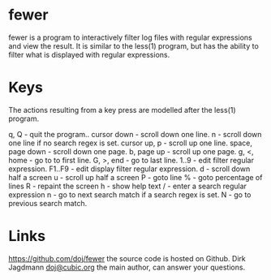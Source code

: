fewer
=====

fewer is a program to interactively filter log files with regular expressions and view the result.
It is similar to the less(1) program, but has the ability to filter what is displayed with regular expressions.

Keys
====

The actions resulting from a key press are modelled after the less(1) program.

q, Q - quit the program..
cursor down - scroll down one line.
n - scroll down one line if no search regex is set.
cursor up, p - scroll up one line.
space, page down - scroll down one page.
b, page up - scroll up one page.
g, <, home - go to to first line.
G, >, end - go to last line.
1..9 - edit filter regular expression.
F1..F9 - edit display filter regular expression.
d - scroll down half a screen
u - scroll up half a screen
P - goto line
% - goto percentage of lines
R - repaint the screen
h - show help text
/ - enter a search regular expression
n - go to next search match if a search regex is set.
N - go to previous search match.

Links
=====

https://github.com/doj/fewer the source code is hosted on Github.
Dirk Jagdmann <doj@cubic.org> the main author, can answer your questions.
